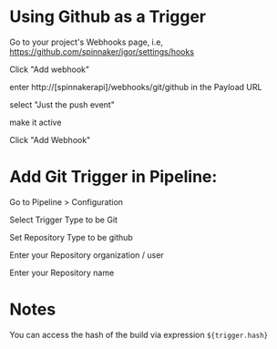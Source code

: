 # Using Github as a Trigger

Go to your project's Webhooks page, i.e, https://github.com/spinnaker/igor/settings/hooks

Click "Add webhook"

enter http://[spinnakerapi]/webhooks/git/github in the Payload URL

select "Just the push event"

make it active

Click "Add Webhook"

# Add Git Trigger in Pipeline:

Go to Pipeline > Configuration

Select Trigger Type to be Git

Set Repository Type to be github

Enter your Repository organization / user

Enter your Repository name

# Notes

You can access the hash of the build via expression ```${trigger.hash}```






